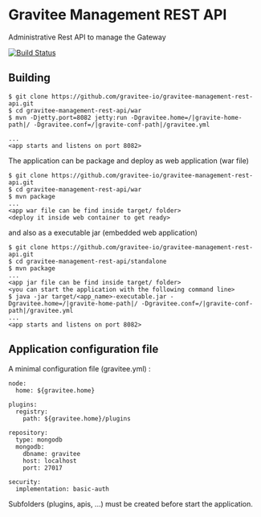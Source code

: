 # Gravitee Management REST API

Administrative Rest API to manage the Gateway

[![Build Status](http://build.gravitee.io/jenkins/buildStatus/icon?job=gravitee-management-rest-api)](http://build.gravitee.io/jenkins/view/Tous/job/gravitee-management-rest-api/)

## Building

```
$ git clone https://github.com/gravitee-io/gravitee-management-rest-api.git
$ cd gravitee-management-rest-api/war
$ mvn -Djetty.port=8082 jetty:run -Dgravitee.home=/|gravite-home-path|/ -Dgravitee.conf=/|gravite-conf-path|/gravitee.yml

...
<app starts and listens on port 8082>
```
The application can be package and deploy as web application (war file)
```
$ git clone https://github.com/gravitee-io/gravitee-management-rest-api.git
$ cd gravitee-management-rest-api/war
$ mvn package
...
<app war file can be find inside target/ folder>
<deploy it inside web container to get ready>
```
and also as a executable jar (embedded web application)
```
$ git clone https://github.com/gravitee-io/gravitee-management-rest-api.git
$ cd gravitee-management-rest-api/standalone
$ mvn package
...
<app jar file can be find inside target/ folder>
<you can start the application with the following command line>
$ java -jar target/<app_name>-executable.jar -Dgravitee.home=/|gravite-home-path|/ -Dgravitee.conf=/|gravite-conf-path|/gravitee.yml
...
<app starts and listens on port 8082>
```
## Application configuration file

A minimal configuration file (gravitee.yml) :

```
node:
  home: ${gravitee.home}

plugins:
  registry:
    path: ${gravitee.home}/plugins

repository:
  type: mongodb
  mongodb:
    dbname: gravitee
    host: localhost
    port: 27017

security:
  implementation: basic-auth
```
Subfolders (plugins, apis, ...) must be created before start the application.
